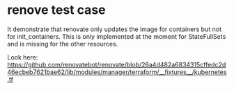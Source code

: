 # renove test case

It demonstrate that renovate only updates the image for containers but not for init_containers.
This is only implemented at the moment for StateFullSets and is missing for the other resources.

Look here: https://github.com/renovatebot/renovate/blob/26a4d482a6834315cffedc2d46ecbeb7621bae62/lib/modules/manager/terraform/__fixtures__/kubernetes.tf
